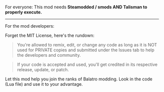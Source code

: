 For everyone: This mod needs **Steamodded / smods AND Talisman to properly execute.**

-----------------------------------------------------------------------------------------------------------------------------
For the mod developers:

Forget the MIT License, here's the rundown:
> You're allowed to remix, edit, or change any code as long as it is NOT used for PRIVATE copies and submitted under the Issues tab to help the developers and community.

> If your code is accepted and used, you'll get credited in its respective release, update, or patch.

Let this mod help you join the ranks of Balatro modding. Look in the code (Lua file) and use it to your advantage.
